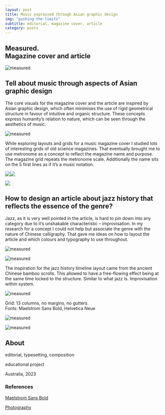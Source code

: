 ```yaml
---
layout: post
title: Music expressed through Asian graphic design
img: "pushing-the-limits"
subtitle: editorial, magazine cover, article
category: posts
---
```



## Measured.<br/>Magazine cover and article

![measured](/img/pushing-the-limits-1.jpg)

## Tell about music through aspects of Asian graphic design

<span class="half-content">The core visuals for the magazine cover and the article are inspired by Asian graphic design, 
which often minimises the use of rigid geometrical structure in favour of intuitive and organic structure. 
These concepts express humanity’s relation to nature, which can be seen through the aesthetics of music.

![measured](/img/pushing-the-limits-2.jpg)

<span class="half-content">While exploring layouts and grids for a music magazine cover I studied lots of interesting grids of old science magazines.
That eventually brought me to use metronome as a concept to reflect the magazine name and purpose.
The magazine grid repeats the metronome scale. Additionally the name sits on the 5 first lines as if it’s a music notation.</span>

<img src="/img/pushing-the-limits-3.jpg" class="content-img-half" /><img style="align-self: flex-start;" src="/img/pushing-the-limits-4.jpg" class="content-img-half" />

<img src="/img/pushing-the-limits-5.jpg" class="content-img-full" />

## How to design an article about jazz history that reflects the essence of the genre?
<span class="half-content">Jazz, as it is very well pointed in the article, is hard to pin down into any category due to it’s  unshakable characteristic – improvisation.
In my research for a concept I could not help but associate the genre with the nature of Chinese calligraphy. That gave me ideas on how to layout the article and which colours and typography to use throughout.

![measured](/img/pushing-the-limits-6.jpg)

![measured](/img/pushing-the-limits-7.jpg)

<span class="half-content">The inspiration for the jazz history timeline layout came from the ancient Chinese bamboo scrolls. This allowed to have a free-flowing effect being at the same time locked to the structure. Similar to what jazz is. Improvisation within system.

![measured](/img/pushing-the-limits-8.jpg)

<span class="half-content">Grid: 13 columns, no margins, no gutters.<br/>
Fonts: Maelstrom Sans Bold, Helvetica Neue

![measured](/img/pushing-the-limits-9.jpg)

![measured](/img/pushing-the-limits-10.jpg)

## About

editorial, typesetting, composition

educational project

Australia, 2023

### References

<a target="_blank" href="https://klim.co.nz/retail-fonts/maelstrom-sans/">Maelstrom Sans Bold</a>

<a target="_blank" href="https://www.charlevilleactionjazz.com/photos.htm">Photography</a>
